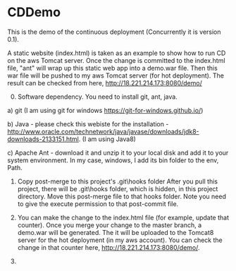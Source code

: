 # CDDemo
This is the demo of the continuous deployment (Concurrently it is version 0.1).

A static website (index.html) is taken as an example to show how to run CD on the aws Tomcat server.
Once the change is committed to the index.html file, "ant" will wrap up this static web app into a demo.war file.
Then this war file will be pushed to my aws Tomcat server (for hot deployment).
The result can be checked from here, http://18.221.214.173:8080/demo/

0. Software dependency.
You need to install git, ant, java.

a) git
(I am using git for windows https://git-for-windows.github.io/)

b) Java - please check this webiste for the installation - 
http://www.oracle.com/technetwork/java/javase/downloads/jdk8-downloads-2133151.html.
(I am using Java8)

c) Apache Ant - download it and unzip it to your local disk and add it to your system environment.
In my case, windows, I add its bin folder to the env, Path.

1. Copy post-merge to this project's .git\hooks folder
After you pull this project, there will be .git\hooks folder, which is hidden, in this project directory.
Move this post-merge file to that hooks folder.
Note you need to give the execute permission to that post-commit file.

2. You can make the change to the index.html file (for example, update that counter).
Once you merge your change to the master branch, a demo.war will be generated.
The it will be uploaded to the Tomcat8 server for the hot deployment (in my aws account).
You can check the change in that counter here, http://18.221.214.173:8080/demo/.

3. 
